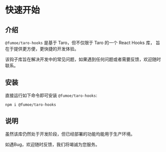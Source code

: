 # 快速开始

## 介绍

`@fumoe/taro-hooks` 是基于 Taro，但不仅限于 Taro 的一个 React Hooks 库，
旨在于提供更方便，更快捷的开发体验。

该钩子库旨在解决开发中的常见问题，如果遇到任何问题或者需要反馈，欢迎随时联系。

## 安装

直接运行如下命令即可安装 `@fumoe/taro-hooks`:

```shell
npm i @fumoe/taro-hooks
```

## 说明

虽然该库仍然处于开发阶段，但已经部署的功能均能用于生产环境。

如遇Bug，欢迎随时反馈，我们将竭诚为您服务。
